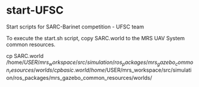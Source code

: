 # start-UFSC
Start scripts for SARC-Barinet competition - UFSC team

To execute the start.sh script, copy SARC.world to the MRS UAV System common resources.



cp SARC.world       /home/$USER/mrs_workspace/src/simulation/ros_packages/mrs_gazebo_common_resources/worlds/
cp basic.world       /home/$USER/mrs_workspace/src/simulation/ros_packages/mrs_gazebo_common_resources/worlds/
